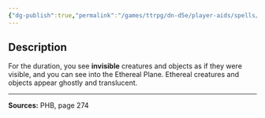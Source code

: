 ```yaml
---
{"dg-publish":true,"permalink":"/games/ttrpg/dn-d5e/player-aids/spells/level-2/see-invisibility/","tags":["TTRPG/DND/5e","verbal","somatic","material"]}
---
```



## Description
For the duration, you see **invisible** creatures and objects as if they were visible, and you can see into the Ethereal Plane.
Ethereal creatures and objects appear ghostly and translucent.

---

**Sources:** PHB, page 274
